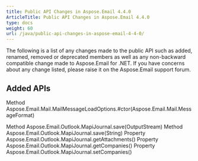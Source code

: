 ```yaml
---
title: Public API Changes in Aspose.Email 4.4.0
ArticleTitle: Public API Changes in Aspose.Email 4.4.0
type: docs
weight: 60
url: /java/public-api-changes-in-aspose-email-4-4-0/
---
```


The following is a list of any changes made to the public API such as added, renamed, removed or deprecated members as well as any non-backward compatible change made to Aspose.Email for .NET. If you have concerns about any change listed, please raise it on the Aspose.Email support forum.
## **Added APIs**
Method Aspose.Email.Mail.MailMessageLoadOptions.#ctor(Aspose.Email.Mail.MessageFormat)

Method Aspose.Email.Outlook.MapiJournal.save(OutputStream)
Method Aspose.Email.Outlook.MapiJournal.save(String)
Property Aspose.Email.Outlook.MapiJournal.getAttachments()
Property Aspose.Email.Outlook.MapiJournal.getCompanies()
Property Aspose.Email.Outlook.MapiJournal.setCompanies()
